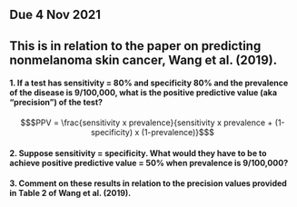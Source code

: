 ## Due 4 Nov 2021

## This is in relation to the paper on predicting nonmelanoma skin cancer, Wang et al. (2019).

#### 1. If a test has sensitivity = 80% and specificity 80% and the prevalence of the disease is 9/100,000, what is the positive predictive value (aka “precision”) of the test?
```math
$PPV = \frac{sensitivity x prevalence}{sensitivity x prevalence + (1-specificity) x (1-prevalence)}$
```

#### 2. Suppose sensitivity = specificity. What would they have to be to achieve positive predictive value = 50% when prevalence is 9/100,000?

#### 3. Comment on these results in relation to the precision values provided in Table 2 of Wang et al. (2019).

